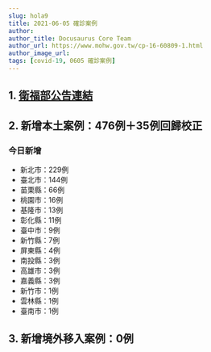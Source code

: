 ```yaml
---
slug: hola9
title: 2021-06-05 確診案例
author: 
author_title: Docusaurus Core Team
author_url: https://www.mohw.gov.tw/cp-16-60809-1.html
author_image_url: 
tags: [covid-19, 0605 確診案例]
---
```


## 1. [衛福部公告連結](https://www.cdc.gov.tw/Bulletin/Detail/BNtnNefG-RoQT5bNM5KRfg?typeid=9)

## 2. 新增本土案例：476例＋35例回歸校正

### 今日新增
* 新北市：229例
* 臺北市：144例
* 苗栗縣：66例
* 桃園市：16例
* 基隆市：13例
* 彰化縣：11例
* 臺中市：9例
* 新竹縣：7例
* 屏東縣：4例
* 南投縣：3例
* 高雄市：3例
* 嘉義縣：3例
* 新竹市：1例
* 雲林縣：1例
* 臺南市：1例

## 3. 新增境外移入案例：0例
